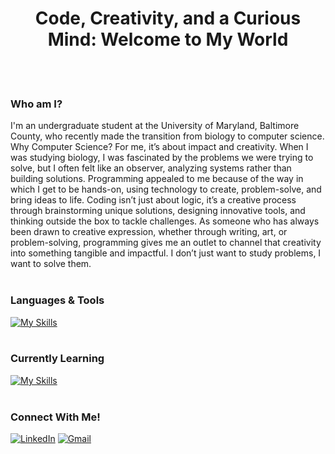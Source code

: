 <h1 align="center">Code, Creativity, and a Curious Mind: Welcome to My World</h1>
<br><br>

### Who am I?
I'm an undergraduate student at the University of Maryland, Baltimore County, who recently made the transition from biology to computer science. Why Computer Science? For me, it’s about impact and creativity. When I was studying biology, I was fascinated by the problems we were trying to solve, but I often felt like an observer, analyzing systems rather than building solutions. Programming appealed to me because of the way in which I get to be hands-on, using technology to create, problem-solve, and bring ideas to life. Coding isn’t just about logic, it’s a creative process through brainstorming unique solutions, designing innovative tools, and thinking outside the box to tackle challenges. As someone who has always been drawn to creative expression, whether through writing, art, or problem-solving, programming gives me an outlet to channel that creativity into something tangible and impactful. I don’t just want to study problems, I want to solve them.
<br><br>

### Languages & Tools
[![My Skills](https://skillicons.dev/icons?i=py,github,clion,pycharm)](https://skillicons.dev)
<br><br>

### Currently Learning
[![My Skills](https://skillicons.dev/icons?i=cpp,css,html,js)](https://skillicons.dev)
<br><br>

### Connect With Me!
[![LinkedIn](https://skillicons.dev/icons?i=linkedin)](https://www.linkedin.com/in/nuhaaajamu/) [![Gmail](https://skillicons.dev/icons?i=gmail)](mailto:nuhaaajamu@gmail.com)




